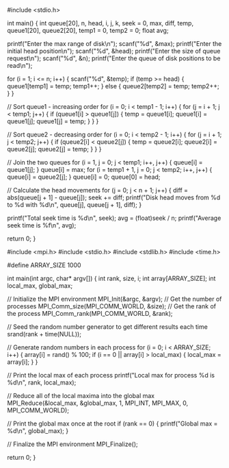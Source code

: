 #include <stdio.h>

int main() {
int queue[20], n, head, i, j, k, seek = 0, max, diff, temp, queue1[20], queue2[20],
temp1 = 0, temp2 = 0;
float avg;

printf("Enter the max range of disk\n");
scanf("%d", &max);
printf("Enter the initial head position\n");
scanf("%d", &head);
printf("Enter the size of queue request\n");
scanf("%d", &n);
printf("Enter the queue of disk positions to be read\n");

for (i = 1; i <= n; i++) {
scanf("%d", &temp);
if (temp >= head) {
queue1[temp1] = temp;
temp1++;
} else {
queue2[temp2] = temp;
temp2++;
}
}

// Sort queue1 - increasing order
for (i = 0; i < temp1 - 1; i++) {
for (j = i + 1; j < temp1; j++) {
if (queue1[i] > queue1[j]) {
temp = queue1[i];
queue1[i] = queue1[j];
queue1[j] = temp;
}
}
}

// Sort queue2 - decreasing order
for (i = 0; i < temp2 - 1; i++) {
for (j = i + 1; j < temp2; j++) {
if (queue2[i] < queue2[j]) {
temp = queue2[i];
queue2[i] = queue2[j];
queue2[j] = temp;
}
}
}

// Join the two queues
for (i = 1, j = 0; j < temp1; i++, j++) {
queue[i] = queue1[j];
}
queue[i] = max;
for (i = temp1 + 1, j = 0; j < temp2; i++, j++) {
queue[i] = queue2[j];
}
queue[i] = 0;
queue[0] = head;

// Calculate the head movements
for (j = 0; j < n + 1; j++) {
diff = abs(queue[j + 1] - queue[j]);
seek += diff;
printf("Disk head moves from %d to %d with %d\n", queue[j], queue[j + 1], diff);
}

printf("Total seek time is %d\n", seek);
avg = (float)seek / n;
printf("Average seek time is %f\n", avg);

return 0;
}

#include <mpi.h>
#include <stdio.h>
#include <stdlib.h>
#include <time.h>

#define ARRAY_SIZE 1000

int main(int argc, char* argv[]) {
int rank, size, i;
int array[ARRAY_SIZE];
int local_max, global_max;

// Initialize the MPI environment
MPI_Init(&argc, &argv);
// Get the number of processes
MPI_Comm_size(MPI_COMM_WORLD, &size);
// Get the rank of the process
MPI_Comm_rank(MPI_COMM_WORLD, &rank);

// Seed the random number generator to get different results each time
srand(rank + time(NULL));

// Generate random numbers in each process
for (i = 0; i < ARRAY_SIZE; i++) {
array[i] = rand() % 100;
if (i == 0 || array[i] > local_max) {
local_max = array[i];
}
}

// Print the local max of each process
printf("Local max for process %d is %d\n", rank, local_max);

// Reduce all of the local maxima into the global max
MPI_Reduce(&local_max, &global_max, 1, MPI_INT, MPI_MAX, 0, MPI_COMM_WORLD);

// Print the global max once at the root
if (rank == 0) {
printf("Global max = %d\n", global_max);
}

// Finalize the MPI environment
MPI_Finalize();

return 0;
}
